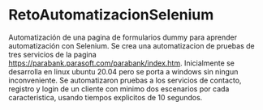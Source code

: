# RetoAutomatizacionSelenium
Automatización de una pagina de formularios dummy para aprender automatización con Selenium.
Se crea una automatizacion de pruebas de tres servicios de la pagina https://parabank.parasoft.com/parabank/index.htm. Inicialmente se desarrolla en linux ubuntu 20.04 pero se porta a windows sin ningun inconveniente.
Se automatizaron pruebas a los servicios de contacto, registro y login de un cliente con minimo dos escenarios por cada caracteristica, usando tiempos explicitos de 10 segundos.
